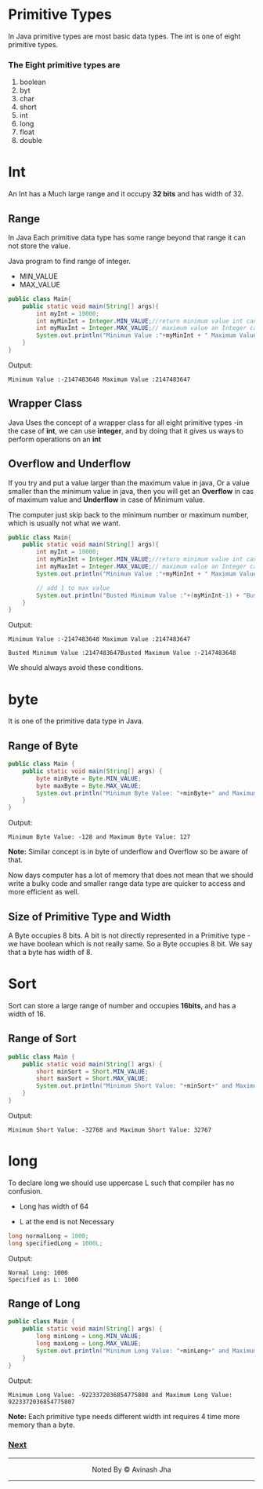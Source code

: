 # Primitive Types

In Java primitive types are most basic data types. The int is one of eight primitive types.

### The Eight primitive types are

1. boolean
2. byt
3. char
4. short
5. int
6. long
7. float
8. double

# Int

An Int has a Much large range and it occupy **32 bits** and has width of 32.

## Range

In Java Each primitive data type has some range beyond that range it can not store the value.

Java program to find range of integer.

- MIN_VALUE
- MAX_VALUE

```java
public class Main{
    public static void main(String[] args){
        int myInt = 10000;
        int myMinInt = Integer.MIN_VALUE;//return minimum value int can hold
        int myMaxInt = Integer.MAX_VALUE;// maximum value an Integer can Hold
        System.out.println("Minimum Value :"+myMinInt + " Maximum Value :" +myMaxInt);
    }
}
```

Output:

```
Minimum Value :-2147483648 Maximum Value :2147483647
```

## Wrapper Class

Java Uses the concept of a wrapper class for all eight primitive types -in the case of **int**, we can use **integer**, and by doing that it gives us ways to perform operations on an **int**

## Overflow and Underflow

If you try and put a value larger than the maximum value in java, Or a value smaller than the minimum value in java, then you will get an **Overflow** in cas of maximum value and **Underflow** in case of Minimum value.

The computer just skip back to the minimum number or maximum number, which is usually not what we want.

```java
public class Main{
    public static void main(String[] args){
        int myInt = 10000;
        int myMinInt = Integer.MIN_VALUE;//return minimum value int can hold
        int myMaxInt = Integer.MAX_VALUE;// maximum value an Integer can Hold
        System.out.println("Minimum Value :"+myMinInt + " Maximum Value :" +myMaxInt);

        // add 1 to max value
        System.out.println("Busted Minimum Value :"+(myMinInt-1) + "Busted Maximum Value :" +(myMaxInt+1));
    }
}
```

Output:

```
Minimum Value :-2147483648 Maximum Value :2147483647

Busted Minimum Value :2147483647Busted Maximum Value :-2147483648
```

We should always avoid these conditions.

# byte

It is one of the primitive data type in Java.

## Range of Byte

```java
public class Main {
    public static void main(String[] args) {
        byte minByte = Byte.MIN_VALUE;
        byte maxByte = Byte.MAX_VALUE;
        System.out.println("Minimum Byte Value: "+minByte+" and Maximum Byte Value: "+ maxByte);
    }
}
```

Output:

```
Minimum Byte Value: -128 and Maximum Byte Value: 127
```

**Note:** Similar concept is in byte of underflow and Overflow so be aware of that.

Now days computer has a lot of memory that does not mean that we should write a bulky code and smaller range data type are quicker to access and more efficient as well.

## Size of Primitive Type and Width

A Byte occupies 8 bits. A bit is not directly represented in a Primitive type -we have boolean which is not really same. So a Byte occupies 8 bit. We say that a byte has width of 8.

# Sort

Sort can store a large range of number and occupies **16bits**, and has a width of 16.

## Range of Sort

```java
public class Main {
    public static void main(String[] args) {
        short minSort = Short.MIN_VALUE;
        short maxSort = Short.MAX_VALUE;
        System.out.println("Minimum Short Value: "+minSort+" and Maximum Short Value: "+ maxSort);
    }
}
```

Output:

```
Minimum Short Value: -32768 and Maximum Short Value: 32767
```

# long

To declare long we should use uppercase L such that compiler has no confusion.

- Long has width of 64

- L at the end is not Necessary

```java
long normalLong = 1000;
long specifiedLong = 1000L;
```

Output:

```
Normal Long: 1000
Specified as L: 1000
```

## Range of Long

```java
public class Main {
    public static void main(String[] args) {
        long minLong = Long.MIN_VALUE;
        long maxLong = Long.MAX_VALUE;
        System.out.println("Minimum Long Value: "+minLong+" and Maximum Long Value: "+ maxLong);
    }
}
```

Output:

```
Minimum Long Value: -9223372036854775808 and Maximum Long Value: 9223372036854775807
```

**Note:** Each primitive type needs different width int requires 4 time more memory than a byte.

### [Next](./casting.md)

<hr/>
<p align="center"> Noted By &copy Avinash Jha</p>
<hr/>
